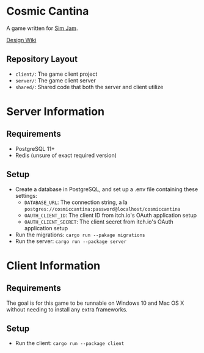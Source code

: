 # Cosmic Cantina

A game written for [Sim Jam](https://itch.io/jam/dogpit-sim-jam).

[Design Wiki](https://www.notion.so/khonsulabs/SimJam-Cosmic-Cantina-ee2cb91e444f425ca24399142970dc8f)

## Repository Layout

- `client/`: The game client project
- `server/`: The game client server
- `shared/`: Shared code that both the server and client utilize

# Server Information

## Requirements

- PostgreSQL 11+
- Redis (unsure of exact required version)

## Setup

- Create a database in PostgreSQL, and set up a .env file containing these settings:
  - `DATABASE_URL`: The connection string, a la `postgres://cosmiccantina:password@localhost/cosmiccantina`
  - `OAUTH_CLIENT_ID`: The client ID from itch.io's OAuth application setup
  - `OAUTH_CLIENT_SECRET`: The client secret from itch.io's OAuth application setup
- Run the migrations: `cargo run --pakage migrations`
- Run the server: `cargo run --package server`

# Client Information

## Requirements

The goal is for this game to be runnable on Windows 10 and Mac OS X without needing to install any extra frameworks.

## Setup

- Run the client: `cargo run --package client`
